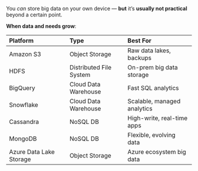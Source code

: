 You _can_ store big data on your own device — **but** it’s **usually not practical** beyond a certain point.

**When data and needs grow**:

| Platform                | Type                    | Best For                    |
| :---------------------- | :---------------------- | :-------------------------- |
| Amazon S3               | Object Storage          | Raw data lakes, backups     |
| HDFS                    | Distributed File System | On-prem big data storage    |
| BigQuery                | Cloud Data Warehouse    | Fast SQL analytics          |
| Snowflake               | Cloud Data Warehouse    | Scalable, managed analytics |
| Cassandra               | NoSQL DB                | High-write, real-time apps  |
| MongoDB                 | NoSQL DB                | Flexible, evolving data     |
| Azure Data Lake Storage | Object Storage          | Azure ecosystem big data    |
